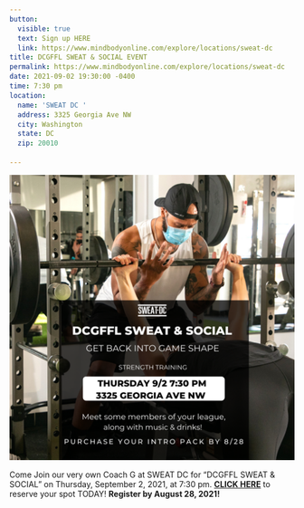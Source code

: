 ```yaml
---
button:
  visible: true
  text: Sign up HERE
  link: https://www.mindbodyonline.com/explore/locations/sweat-dc
title: DCGFFL SWEAT & SOCIAL EVENT
permalink: https://www.mindbodyonline.com/explore/locations/sweat-dc
date: 2021-09-02 19:30:00 -0400
time: 7:30 pm
location:
  name: 'SWEAT DC '
  address: 3325 Georgia Ave NW
  city: Washington
  state: DC
  zip: 20010

---
```


![](/img/dcgffl.png)

Come Join our very own Coach G at SWEAT DC for “DCGFFL SWEAT & SOCIAL” on Thursday, September 2, 2021, at 7:30 pm. [**CLICK HERE**](https://www.mindbodyonline.com/explore/locations/sweat-dc) to reserve your spot TODAY! **Register by August 28, 2021!**
